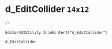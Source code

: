# d_EditCollider `14x12`
<img src="/img/d_EditCollider.png" width=14 height=12>

``` CSharp
EditorGUIUtility.IconContent("d_EditCollider")
```
```
d_EditCollider
```
